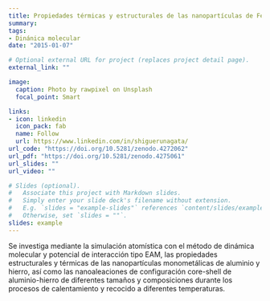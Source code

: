 ```yaml
---
title: Propiedades térmicas y estructurales de las nanopartículas de Fe, Al y nanoaleaciones de Fe-Al  
summary:
tags:
- Dinánica molecular
date: "2015-01-07"

# Optional external URL for project (replaces project detail page).
external_link: ""

image:
  caption: Photo by rawpixel on Unsplash
  focal_point: Smart

links:
- icon: linkedin
  icon_pack: fab
  name: Follow
  url: https://www.linkedin.com/in/shiguerunagata/
url_code: "https://doi.org/10.5281/zenodo.4272062"
url_pdf: "https://doi.org/10.5281/zenodo.4275061"
url_slides: ""
url_video: ""

# Slides (optional).
#   Associate this project with Markdown slides.
#   Simply enter your slide deck's filename without extension.
#   E.g. `slides = "example-slides"` references `content/slides/example-slides.md`.
#   Otherwise, set `slides = ""`.
slides: example
---
```

Se investiga mediante la simulación atomística con el método de dinámica molecular y potencial de interacción tipo EAM, las propiedades estructurales y térmicas de las nanopartículas monometálicas de aluminio y hierro, así como las nanoaleaciones de configuración core-shell de aluminio-hierro de diferentes tamaños y composiciones durante los procesos de calentamiento y recocido a diferentes temperaturas.
